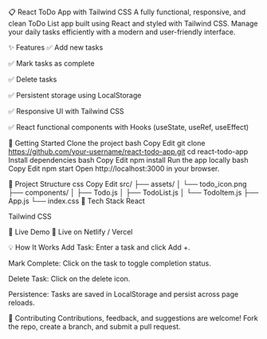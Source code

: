 📋 React ToDo App with Tailwind CSS
A fully functional, responsive, and clean ToDo List app built using React and styled with Tailwind CSS.
Manage your daily tasks efficiently with a modern and user-friendly interface.

✨ Features
✅ Add new tasks

✅ Mark tasks as complete

✅ Delete tasks

✅ Persistent storage using LocalStorage

✅ Responsive UI with Tailwind CSS

✅ React functional components with Hooks (useState, useRef, useEffect)

🚀 Getting Started
Clone the project
bash
Copy
Edit
git clone https://github.com/your-username/react-todo-app.git
cd react-todo-app
Install dependencies
bash
Copy
Edit
npm install
Run the app locally
bash
Copy
Edit
npm start
Open http://localhost:3000 in your browser.

📂 Project Structure
css
Copy
Edit
src/
├── assets/
│   └── todo_icon.png
├── components/
│   ├── Todo.js
│   ├── TodoList.js
│   └── TodoItem.js
├── App.js
└── index.css
🔧 Tech Stack
React

Tailwind CSS

🌟 Live Demo
🚀 Live on Netlify / Vercel

💡 How It Works
Add Task: Enter a task and click Add +.

Mark Complete: Click on the task to toggle completion status.

Delete Task: Click on the delete icon.

Persistence: Tasks are saved in LocalStorage and persist across page reloads.

🙌 Contributing
Contributions, feedback, and suggestions are welcome!
Fork the repo, create a branch, and submit a pull request.


